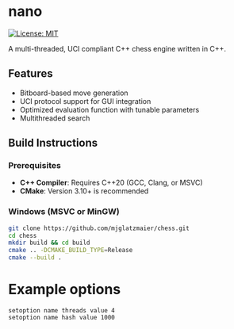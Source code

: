 # nano

[![License: MIT](https://img.shields.io/badge/License-MIT-blue.svg)](LICENSE)

A multi-threaded, UCI compliant C++ chess engine written in C++.

## Features
- Bitboard-based move generation
- UCI protocol support for GUI integration
- Optimized evaluation function with tunable parameters
- Multithreaded search
  
## Build Instructions

### Prerequisites
- **C++ Compiler**: Requires C++20 (GCC, Clang, or MSVC)
- **CMake**: Version 3.10+ is recommended

### Windows (MSVC or MinGW)
```sh
git clone https://github.com/mjglatzmaier/chess.git
cd chess
mkdir build && cd build
cmake .. -DCMAKE_BUILD_TYPE=Release
cmake --build .
```

# Example options
```
setoption name threads value 4
setoption name hash value 1000
```

